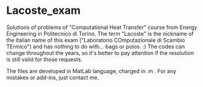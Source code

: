 # Lacoste_exam
Solutions of problems of "Computational Heat Transfer" course from Energy Engineering in Politecnico di Torino.
The term "Lacoste" is the nickname of the italian name of this exam ("Laboratorio COmputazionale di Scambio TErmico") and has nothing to do with... bags or polos. :)
The codes can change throughout the years, so it's better to pay attention if the resolution is still valid for those requests.

The files are developed in MatLab language, charged in .m .
For any mistakes or add-ins, just contact me.
